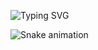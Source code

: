 ![Typing SVG](https://readme-typing-svg.herokuapp.com?font=Fira+Code&size=28&duration=3000&pause=1000&color=F72585&center=true&vCenter=true&width=500&lines=Oii,+meu+nome+é+Thais+Pacheco)

![Snake animation](https://github.com/thais-pacheco/thais-pacheco/blob/output/github-contribution-grid-snake.svg)

